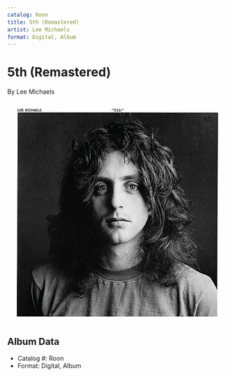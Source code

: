 ```yaml
---
catalog: Roon
title: 5th (Remastered)
artist: Lee Michaels
format: Digital, Album
---
```


# 5th (Remastered)

By Lee Michaels

![](../../assets/albumcovers/Lee_Michaels-5th_Remastered.png)

## Album Data

- Catalog #: Roon
- Format: Digital, Album

